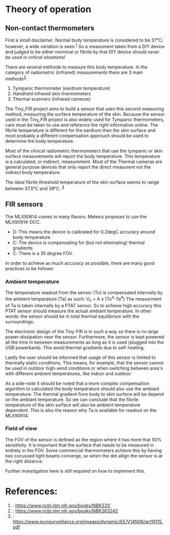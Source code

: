 # Theory of operation
## Non-contact thermometers
First a small disclaimer. Normal body temperature is considered to be 37°C; however, a wide variation is seen.<sup>[1](#cit1)</sup> So a measument taken  from a DIY device ánd judged to be either norminal or fibrile by that DIY device should *never be used in critical situations!*

There are several methods to measure this body temperature. In the category of radiometric (infrared) measurements there are 3 main methods<sup>[2](#cit2)</sup>:
1. Tympanic thermometer (eardrum temperature)
2. Handheld infrared skin thermometers
3. Thermal scanners (infrared cameras)

The Tiny_FIR project aims to build a sensor that uses this second measuring method, measuring the surface temperature of the skin. Because the sensor used in the Tiny_FIR project is also widely used for Tympanic thermometers, care must be taken to use and reference the right information online. The fibrile temperature is different for the eardrum than the skin surface and most probably a different compensation approuch should be used to determine the body temperature.

Most of the clinical radiometric thermometers that use the tympanic or skin surface measurements will report the body temperature. This temperature is a calculated, or indirect, measurement. Most of the Thermal cameras are general purpose devices that only report the direct measurent not the indirect body temperature.

The ideal fibrile threshold temperature of the skin surface seems to range between 37.5°C and 38°C. <sup>[3](#cit3)</sup>

## FIR sensors
The MLX90614 comes in many flavors. Melexis proposes to use the MLX90614-DCC. 
- D: This means the device is calibrated for 0.2degC accuracy around body temperature.
- C: The device is compensating for (but not eliminating) thermal gradients. 
- C: There is a 35 degree FOV.

In order to achieve as much accuracy as possible, there are many good practices to be followe:
### Ambient temperature
The temperature readout from the sensor (To) is compensated internally by the ambient temperature (Ta) as such: V<sub>ir</sub> = A x (To<sup>4</sup>-Ta<sup>4</sup>) The measurment of Ta is taken internally by a PTAT sensor. So to achieve high accuracy this PTAT sensor should measure the actual ambiant temperature. In other words: the sensor should be in total thermal equilibrium with the surroundings.

The electronic design of the Tiny-FIR is in such a way so there is no large power-dissipation near the sensor. Furthermore, the sensor is kept powered all the time in between measurements as long as it is used (plugged into the USB powerbank). This avoid thermal gradients due to self-heating.

Lastly the user should be informed that usage of this sensor is limited to thermally static conditions. This means, for example, that the sensor cannot be used in outdoor high-wind conditions or when switching between area's with different ambient temperatures, like indoor and outdoor.

As a side-note it should be noted that a more complex compensation algorithm to calculated the body temperature should also use the ambiant temperature. The thermal gradient from body to skin surface will be depend on the ambiant temperature. So we can conclude that the fibrile temperature of the skin surface will also be ambient temperature dependent. This is also the reason why Ta is available for readout on the MLX90614.

### Field of view
The FOV of the sensor is defined as the region where it has more that 50% sensitivity. It is important that the surface that needs to be measured in entirely in the FOV. Some commercial thermometers achieve this by having two cocussed light beams converge, so when the dot allign the sensor is at the right distance.

Further investigation here is still required on how to implement this.


# References:
1. <a name="cit1"></a>: https://www.ncbi.nlm.nih.gov/books/NBK331/
2. <a name="cit2"></a>: https://www.ncbi.nlm.nih.gov/books/NBK263242
3. <a name="cit3"></a>: https://www.eurosurveillance.org/images/dynamic/EE/V14N06/art19115.pdf